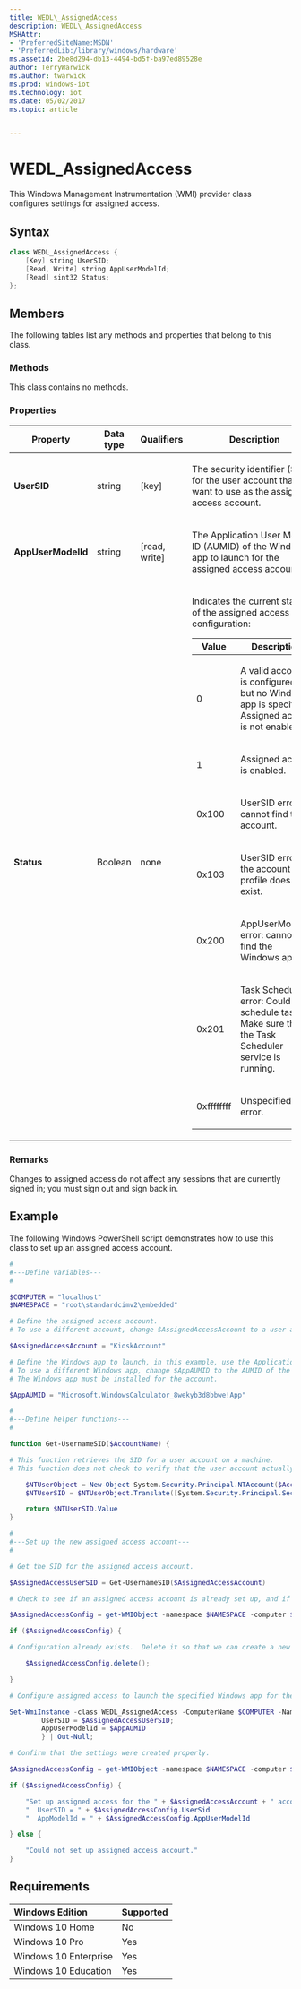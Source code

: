 ```yaml
---
title: WEDL\_AssignedAccess
description: WEDL\_AssignedAccess
MSHAttr:
- 'PreferredSiteName:MSDN'
- 'PreferredLib:/library/windows/hardware'
ms.assetid: 2be8d294-db13-4494-bd5f-ba97ed89528e
author: TerryWarwick
ms.author: twarwick
ms.prod: windows-iot
ms.technology: iot
ms.date: 05/02/2017
ms.topic: article


---
```

# WEDL\_AssignedAccess

This Windows Management Instrumentation (WMI) provider class configures settings for assigned access.

## Syntax

```powershell
class WEDL_AssignedAccess {
    [Key] string UserSID;
    [Read, Write] string AppUserModelId;
    [Read] sint32 Status;
};
```

## Members

The following tables list any methods and properties that belong to this class.

### <a href="" id="mth"></a>Methods

This class contains no methods.

### <a href="" id="pro"></a>Properties

<table>
<colgroup>
<col width="25%" />
<col width="25%" />
<col width="25%" />
<col width="25%" />
</colgroup>
<thead>
<tr class="header">
<th>Property</th>
<th>Data type</th>
<th>Qualifiers</th>
<th>Description</th>
</tr>
</thead>
<tbody>
<tr class="odd">
<td><p><strong>UserSID</strong></p></td>
<td><p>string</p></td>
<td><p>[key]</p></td>
<td><p>The security identifier (SID) for the user account that you want to use as the assigned access account.</p></td>
</tr>
<tr class="even">
<td><p><strong>AppUserModelId</strong></p></td>
<td><p>string</p></td>
<td><p>[read, write]</p></td>
<td><p>The Application User Model ID (AUMID) of the Windows app to launch for the assigned access account.</p></td>
</tr>
<tr class="odd">
<td><p><strong>Status</strong></p></td>
<td><p>Boolean</p></td>
<td><p>none</p></td>
<td><p>Indicates the current status of the assigned access configuration:</p>
<table>
<colgroup>
<col width="50%" />
<col width="50%" />
</colgroup>
<thead>
<tr class="header">
<th>Value</th>
<th>Description</th>
</tr>
</thead>
<tbody>
<tr class="odd">
<td><p>0</p></td>
<td><p>A valid account is configured, but no Windows app is specified. Assigned access is not enabled.</p></td>
</tr>
<tr class="even">
<td><p>1</p></td>
<td><p>Assigned access is enabled.</p></td>
</tr>
<tr class="odd">
<td><p>0x100</p></td>
<td><p>UserSID error: cannot find the account.</p></td>
</tr>
<tr class="even">
<td><p>0x103</p></td>
<td><p>UserSID error: the account profile does not exist.</p></td>
</tr>
<tr class="odd">
<td><p>0x200</p></td>
<td><p>AppUserModelID error: cannot find the Windows app.</p></td>
</tr>
<tr class="even">
<td><p>0x201</p></td>
<td><p>Task Scheduler error: Could not schedule task. Make sure that the Task Scheduler service is running.</p></td>
</tr>
<tr class="odd">
<td><p>0xffffffff</p></td>
<td><p>Unspecified error.</p></td>
</tr>
</tbody>
</table>
<p> </p></td>
</tr>
</tbody>
</table>

### Remarks

Changes to assigned access do not affect any sessions that are currently signed in; you must sign out and sign back in.

## Example

The following Windows PowerShell script demonstrates how to use this class to set up an assigned access account.

```powershell
#
#---Define variables---
#

$COMPUTER = "localhost"
$NAMESPACE = "root\standardcimv2\embedded"

# Define the assigned access account. 
# To use a different account, change $AssignedAccessAccount to a user account that is present on your device.

$AssignedAccessAccount = "KioskAccount"

# Define the Windows app to launch, in this example, use the Application Model User ID (AUMID) for Windows Calculator.
# To use a different Windows app, change $AppAUMID to the AUMID of the Windows app to launch.
# The Windows app must be installed for the account.

$AppAUMID = "Microsoft.WindowsCalculator_8wekyb3d8bbwe!App"

#
#---Define helper functions---
#

function Get-UsernameSID($AccountName) {

# This function retrieves the SID for a user account on a machine.
# This function does not check to verify that the user account actually exists.

    $NTUserObject = New-Object System.Security.Principal.NTAccount($AccountName)
    $NTUserSID = $NTUserObject.Translate([System.Security.Principal.SecurityIdentifier])

    return $NTUserSID.Value
}

#
#---Set up the new assigned access account---
#

# Get the SID for the assigned access account.

$AssignedAccessUserSID = Get-UsernameSID($AssignedAccessAccount)

# Check to see if an assigned access account is already set up, and if so, clear it.

$AssignedAccessConfig = get-WMIObject -namespace $NAMESPACE -computer $COMPUTER -class WEDL_AssignedAccess

if ($AssignedAccessConfig) {

# Configuration already exists.  Delete it so that we can create a new one, since only one assigned access account can be set up at a time.

    $AssignedAccessConfig.delete();

}

# Configure assigned access to launch the specified Windows app for the specified account.

Set-WmiInstance -class WEDL_AssignedAccess -ComputerName $COMPUTER -Namespace $NAMESPACE -Arguments @{
        UserSID = $AssignedAccessUserSID;
        AppUserModelId = $AppAUMID
        } | Out-Null;

# Confirm that the settings were created properly.

$AssignedAccessConfig = get-WMIObject -namespace $NAMESPACE -computer $COMPUTER -class WEDL_AssignedAccess

if ($AssignedAccessConfig) {

    "Set up assigned access for the " + $AssignedAccessAccount + " account."
    "  UserSID = " + $AssignedAccessConfig.UserSid
    "  AppModelId = " + $AssignedAccessConfig.AppUserModelId

} else {

    "Could not set up assigned access account."
}
```

## Requirements

| Windows Edition       | Supported |
|:----------------------|:----------|
| Windows 10 Home       | No        |
| Windows 10 Pro        | Yes       |
| Windows 10 Enterprise | Yes       |
| Windows 10 Education  | Yes       |


